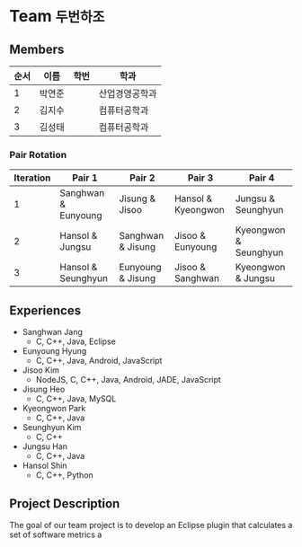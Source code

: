 Team ``두번하조``
=======================

Members
--------
|순서 | 이름 | 학번 | 학과|
| ---------  | ----------- | --------------- | ------------------------ |
|     1      | 박연준 |  | 산업경영공학과 |
|     2      | 김지수 |  | 컴퓨터공학과 |
|     3      | 김성태 |  | 컴퓨터공학과 |

### Pair Rotation
| Iteration  | Pair 1 | Pair 2 | Pair 3 | Pair 4 |
| ---------  | ------ | ------ | ------ | ------ |
|     1      | Sanghwan & Eunyoung | Jisung & Jisoo | Hansol & Kyeongwon | Jungsu & Seunghyun |
|     2      | Hansol & Jungsu | Sanghwan & Jisung | Jisoo & Eunyoung | Kyeongwon & Seunghyun |
|     3      | Hansol & Seunghyun | Eunyoung & Jisung | Jisoo & Sanghwan | Kyeongwon & Jungsu |

Experiences
-----------

- Sanghwan Jang
  - C, C++, Java, Eclipse
- Eunyoung Hyung
  - C, C++, Java, Android, JavaScript
- Jisoo Kim
  - NodeJS, C, C++, Java, Android, JADE, JavaScript
- Jisung Heo
  - C, C++, Java, MySQL
- Kyeongwon Park
  - C, C++, Java
- Seunghyun Kim
  - C, C++
- Jungsu Han
  - C, C++, Java
- Hansol Shin
  - C, C++, Python

Project Description
-------------------
The goal of our team project is to develop an Eclipse plugin that calculates a set of software metrics a
